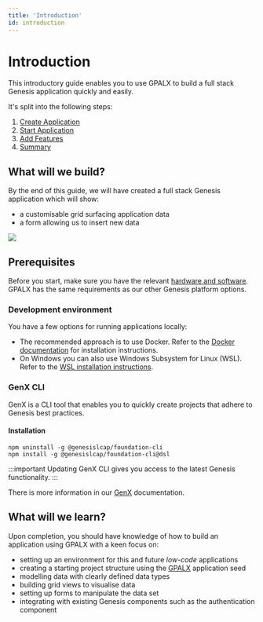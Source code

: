 ```yaml
---
title: 'Introduction'
id: introduction
---
```


# Introduction

This introductory guide enables you to use GPALX to build a full stack Genesis application quickly and easily.

It's split into the following steps:

1. [Create Application](../../../gpalx/quick-start/create-application/)
2. [Start Application](../../../gpalx/quick-start/start-application)
3. [Add Features](../../../gpalx/quick-start/add-features)
4. [Summary](../../../gpalx/quick-start/summary)

## What will we build?

By the end of this guide, we will have created a full stack Genesis application which will show:
- a customisable grid surfacing application data
- a form allowing us to insert new data

![](/img/gpl-seed-form.png)

## Prerequisites

Before you start, make sure you have the relevant [hardware and software](../../../getting-started/quick-start/hardware-and-software/). GPALX has the same requirements as our other Genesis platform options. 

### Development environment

You have a few options for running applications locally:

* The recommended approach is to use Docker. Refer to the [Docker documentation](https://docs.docker.com/get-docker/) for installation instructions.
* On Windows you can also use Windows Subsystem for Linux (WSL). Refer to the [WSL installation instructions](../../../getting-started/prerequisites/installing-wsl/).

### GenX CLI

GenX is a CLI tool that enables you to quickly create projects that adhere to Genesis best practices.


#### Installation

```shell
npm uninstall -g @genesislcap/foundation-cli
npm install -g @genesislcap/foundation-cli@dsl
```

:::important
Updating GenX CLI gives you access to the latest Genesis functionality.
:::

There is more information in our [GenX](../../../getting-started/prerequisites/genx/) documentation.

## What will we learn?

Upon completion, you should have knowledge of how to build an application using GPALX with a keen focus on:
- setting up an environment for this and future *low-code* applications
- creating a starting project structure using the [GPALX](../../../gpalx) application seed
- modelling data with clearly defined data types
- building grid views to visualise data
- setting up forms to manipulate the data set
- integrating with existing Genesis components such as the authentication component 
